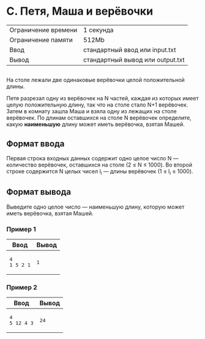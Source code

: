 <div class="problem-statement">
   <div class="header">
      <h1 class="title">C. Петя, Маша и верёвочки</h1>
      <table>
         <tr class="time-limit">
            <td class="property-title">Ограничение времени</td>
            <td>1&nbsp;секунда</td>
         </tr>
         <tr class="memory-limit">
            <td class="property-title">Ограничение памяти</td>
            <td>512Mb</td>
         </tr>
         <tr class="input-file">
            <td class="property-title">Ввод</td>
            <td colspan="1">стандартный ввод или input.txt</td>
         </tr>
         <tr class="output-file">
            <td class="property-title">Вывод</td>
            <td colspan="1">стандартный вывод или output.txt</td>
         </tr>
      </table>
   </div>
   <h2></h2>
   <div class="legend"><span style="">
         <p>На столе лежали две одинаковые верёвочки целой положительной длины. </p></span><p>Петя разрезал одну из верёвочек на <span class="tex-math-text">N</span> частей, каждая из которых имеет целую положительную длину, так что на столе стало <span class="tex-math-text">N+1</span> верёвочек. Затем в комнату зашла Маша и взяла одну из лежащих на столе верёвочек. По длинам оставшихся на столе <span class="tex-math-text">N</span> верёвочек определите, какую <span style="font-weight:bold;">наименьшую</span> длину может иметь верёвочка, взятая Машей.
      </p>
   </div>
   <h2>Формат ввода</h2>
   <div class="input-specification"><span style="">
         <p>Первая строка входных данных содержит одно целое число <span class="tex-math-text">N</span> &mdash; количество верёвочек, оставшихся на столе (<span class="tex-math-text">2 &le; N &le; 1000</span>). Во второй строке содержится <span class="tex-math-text">N</span> целых чисел <span class="tex-math-text">l<sub>i</sub></span> &mdash; длины верёвочек (<span class="tex-math-text">1 &le; l<sub>i</sub> &le; 1000</span>).
         </p></span></div>
   <h2>Формат вывода</h2>
   <div class="output-specification"><span style="">
         <p>Выведите одно целое число &mdash; наименьшую длину, которую может иметь верёвочка, взятая Машей.</p></span></div>
   <h3>Пример 1</h3>
   <table class="sample-tests">
      <thead>
         <tr>
            <th>Ввод</th>
            <th>Вывод</th>
         </tr>
      </thead>
      <tbody>
         <tr>
            <td><pre>4
1 5 2 1
</pre></td>
            <td><pre>1
</pre></td>
         </tr>
      </tbody>
   </table>
   <h3>Пример 2</h3>
   <table class="sample-tests">
      <thead>
         <tr>
            <th>Ввод</th>
            <th>Вывод</th>
         </tr>
      </thead>
      <tbody>
         <tr>
            <td><pre>4
5 12 4 3
</pre></td>
            <td><pre>24
</pre></td>
         </tr>
      </tbody>
   </table>
</div>